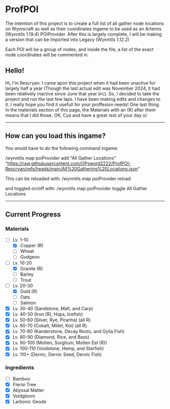 # ProfPOI

The intention of this project is to create a full list of all gather node locations on Wynncraft as well as their coordinates ingame to be used as an Artemis (Wynntils 1.19.4) POIProvider.
After this is largely complete, I will be making a version that can be imported into Legacy (Wynntils 1.12.2)

Each POI will be a group of nodes, and inside the file, a list of the exact node coordinates will be commented in.
## Hello!
Hi, I'm Rescryan. I came apon this project when it had been unactive for largely half a year (Though the last actual edit was November 2024, it had been relatively inactive since June that year iirc). So, I decided to take the project and run the last few laps. I have been making edits and changes to it. I really hope you find it usefull for your proffesion needs! One last thing. In the materials section of this page, the Materials with an (R) after them means that I did those. OK, Cya and have a great rest of your day o/
***
## How can you load this ingame?

You would have to do the following command ingame:

/wynntils map poiProvider add "All Gather Locations" "https://raw.githubusercontent.com/OPsword2222/ProfPOI-Rescryan/refs/heads/main/All%20Gathering%20Locations.json"

This can be reloaded with: /wynntils map poiProvider reload

and toggled on/off with: /wynntils map poiProvider toggle All Gather Locations
***
## Current Progress

### Materials
- [ ] Lv. 1-10
    - [x] Copper (R)
    - [ ] Wheat
    - [ ] Gudgeon
- [ ] Lv. 10-20
    - [x] Granite (R)
    - [ ] Barley
    - [ ] Trout
- [ ] Lv. 20-30
    - [x] Gold (R)
    - [ ] Oats
    - [ ] Salmon
- [x] Lv. 30-40 (Sandstone, Malt, and Carp)
- [x] Lv. 40-50 (Iron (R), Hops, Icefish)
- [x] Lv. 50-60 (Silver, Rye, Piranha) (all R)
- [x] Lv. 60-70 (Cobalt, Millet, Koi) (all R)
- [x] Lv. 70-80 (Kanderstone, Decay Roots, and Gylia Fish) 
- [x] Lv. 80-90 (Diamond, Rice, and Bass)
- [x] Lv. 90-100 (Molten, Sorghum, Molten Eel (R))
- [x] Lv. 100-110 (Voidstone, Hemp, and Starfish)
- [x] Lv. 110+ (Dernic, Dernic Seed, Dernic Fish)

### Ingredients
- [ ] Bamboo
- [x] Flerisi Tree
- [x] Abyssal Matter
- [x] Voidgloom
- [x] Larbonic Geode
